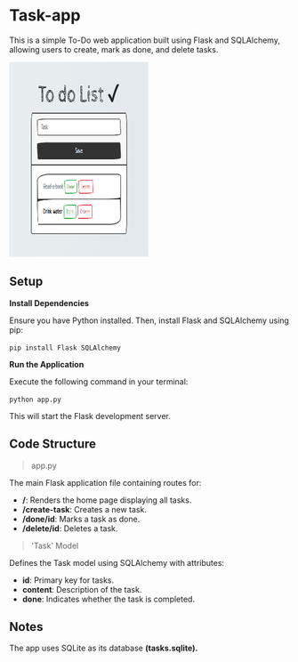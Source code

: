 # Task-app

This is a simple To-Do web application built using Flask and SQLAlchemy, allowing users to create, mark as done, and delete tasks.

<img src="assets/todolist.PNG" width="250" height="350">

## Setup

**Install Dependencies**

   Ensure you have Python installed. Then, install Flask and SQLAlchemy using pip:

   `pip install Flask SQLAlchemy`

**Run the Application**

Execute the following command in your terminal:

   `python app.py`

   This will start the Flask development server.
## Code Structure

>app.py

The main Flask application file containing routes for:

- **/**: Renders the home page displaying all tasks.
- **/create-task**: Creates a new task.
- **/done/id**: Marks a task as done.
- **/delete/id**: Deletes a task.

>'Task' Model

Defines the Task model using SQLAlchemy with attributes:

- **id**: Primary key for tasks.
- **content**: Description of the task.
- **done**: Indicates whether the task is completed.
## Notes

The app uses SQLite as its database **(tasks.sqlite).**
